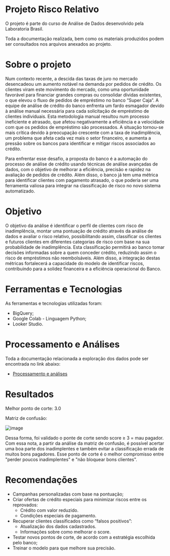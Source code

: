 # Projeto Risco Relativo

O projeto é parte do curso de Análise de Dados desenvolvido pela Laboratoria Brasil.

Toda a documentação realizada, bem como os materiais produzidos podem ser consultados nos arquivos anexados ao projeto.

# Sobre o projeto

Num contexto recente, a descida das taxas de juro no mercado desencadeou um aumento notável na demanda por pedidos de crédito. Os clientes viram este movimento do mercado, como uma oportunidade favorável para financiar grandes compras ou consolidar dívidas existentes, o que elevou o fluxo de pedidos de empréstimo no banco “Super Caja”. A equipe de análise de crédito do banco enfrenta um fardo esmagador devido à análise manual necessária para cada solicitação de empréstimo de clientes individuais. Esta metodologia manual resultou num processo ineficiente e atrasado, que afetou negativamente a eficiência e a velocidade com que os pedidos de empréstimo são processados. A situação tornou-se mais crítica devido à preocupação crescente com a taxa de inadimplência, um problema que afeta cada vez mais o setor financeiro, e aumenta a pressão sobre os bancos para identificar e mitigar riscos associados ao crédito.

Para enfrentar esse desafio, a proposta do banco é a automação do processo de análise de crédito usando técnicas de análise avançadas de dados, com o objetivo de melhorar a eficiência, precisão e rapidez na avaliação de pedidos de crédito. Além disso, o banco já tem uma métrica para identificar clientes com pagamento atrasado, o que poderia ser uma ferramenta valiosa para integrar na classificação de risco no novo sistema automatizado.

# Objetivo

O objetivo da análise é identificar o perfil de clientes com risco de inadimplência, montar uma pontuação de crédito através da análise de dados e avaliar o risco relativo, possibilitando assim, classificar os clientes e futuros clientes em diferentes categorias de risco com base na sua probabilidade de inadimplência. Esta classificação permitirá ao banco tomar decisões informadas sobre a quem conceder crédito, reduzindo assim o risco de empréstimos não reembolsáveis. Além disso, a integração destas métricas fortalecerá a capacidade do modelo de identificar riscos, contribuindo para a solidez financeira e a eficiência operacional do Banco.

# Ferramentas e Tecnologias

As ferramentas e tecnologias utilizadas foram:

- BigQuery;
- Google Colab - Linguagem Python;
- Looker Studio.

# Processamento e Análises

Toda a documentação relacionada a exploração dos dados pode ser encontrada no link abaixo:

- [Processamento e análises](https://github.com/beatriz-mdc/Projeto3_Risco_Relativo/blob/main/processamento_e_analises.md)

# Resultados

Melhor ponto de corte: 3.0

Matriz de confusão:

![image](https://github.com/user-attachments/assets/69d4f727-7158-445f-8a81-6904359b6107)

Dessa forma, foi validado o ponte de corte sendo score ≥ 3 = mau pagador. Com essa nota, a partir da análise da matriz de confusão, é possível acertar uma boa parte dos inadimplentes e também evitar a classificação errada de muitos bons pagadores. Esse ponto de corte é o melhor compromisso entre "perder poucos inadimplentes" e "não bloquear bons clientes".

# Recomendações

- Campanhas personalizadas com base na pontuação;
- Criar ofertas de crédito especiais para minimizar riscos entre os reprovados:
  - Crédito com valor reduzido.
  - Condições especiais de pagamento.
- Recuperar clientes classificados como “falsos positivos”:
  - Atualização dos dados cadastrados.
  - Informações sobre como melhorar o score.
- Testar novos pontos de corte, de acordo com a estratégia escolhida pelo banco;
- Treinar o modelo para que melhore sua precisão.
